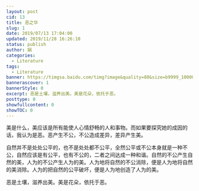 ```yaml
---
layout: post
cid: 13
title: 恶之华
slug: 1
date: 2019/07/13 17:04:00
updated: 2019/11/28 16:26:10
status: publish
author: 娲
categories: 
  - Literature
tags:
  - Literature
banner: https://timgsa.baidu.com/timg?image&quality=80&size=b9999_10000&sec=1563018712053&di=e22a6a10bfb5565b5e5f94b5efbf874a&imgtype=0&src=http%3A%2F%2Fn.sinaimg.cn%2Fsinacn%2Fw2048h965%2F20180306%2F96b5-fxipenn6477837.jpg
bannerascover: 1
bannerStyle: 0
excerpt: 恶是土壤，滋养出美。美是花朵，依托于恶。
posttype: 0
showfullcontent: 0
showTOC: 0
---
```


美是什么，美应该是所有能使人心情舒畅的人和事物。而如果要探究她的成因的话，我认为是恶。恶产生不公，不公造成差异，差异产生美。

自然并不是处处公平的，也不是处处都不公平，全然公平或不公本身就是一种不公，自然应该是有公平，也有不公的，二者之间达成一种和谐。自然的不公产生自然的美，人为的不公产生人为的美。人为地将自然的不公消除，便是人为地将自然的美消除。人为的把自然的公平破坏，便是人为地创造了人为的美。

恶是土壤，滋养出美。美是花朵，依托于恶。